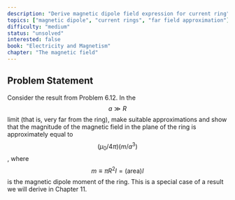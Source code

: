 ```yaml
---
description: "Derive magnetic dipole field expression for current ring"
topics: ["magnetic dipole", "current rings", "far field approximation"]
difficulty: "medium"
status: "unsolved"
interested: false
book: "Electricity and Magnetism"
chapter: "The magnetic field"
---
```


## Problem Statement
Consider the result from Problem 6.12. In the $$a \gg R$$ limit (that is, very far from the ring), make suitable approximations and show that the magnitude of the magnetic field in the plane of the ring is approximately equal to $$(\mu_0/4\pi)(m/a^3)$$, where $$m \equiv \pi R^2 I = (\text{area})I$$ is the magnetic dipole moment of the ring. This is a special case of a result we will derive in Chapter 11.